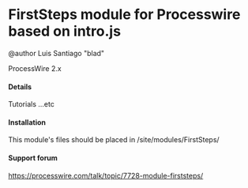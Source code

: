 # FirstSteps module for Processwire based on intro.js
@author  Luis Santiago "blad"

ProcessWire 2.x 


#### Details

Tutorials ...etc

#### Installation

This module's files should be placed in /site/modules/FirstSteps/

#### Support forum

https://processwire.com/talk/topic/7728-module-firststeps/
